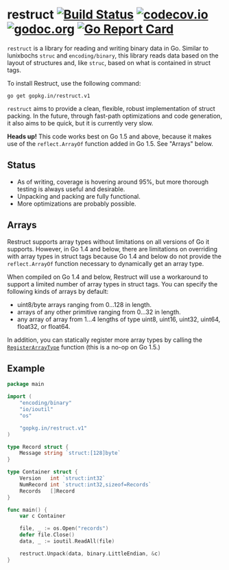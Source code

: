 # restruct [![Build Status](https://travis-ci.org/go-restruct/restruct.svg)](https://travis-ci.org/go-restruct/restruct) [![codecov.io](http://codecov.io/github/go-restruct/restruct/coverage.svg?branch=master)](http://codecov.io/github/go-restruct/restruct?branch=master) [![godoc.org](http://img.shields.io/badge/godoc-reference-5272B4.svg?style=flat-square)](https://godoc.org/github.com/go-restruct/restruct) [![Go Report Card](https://goreportcard.com/badge/github.com/go-restruct/restruct)](https://goreportcard.com/report/github.com/go-restruct/restruct)
`restruct` is a library for reading and writing binary data in Go. Similar to
lunixbochs `struc` and `encoding/binary`, this library reads data based on the
layout of structures and, like `struc`, based on what is contained in struct
tags.

To install Restruct, use the following command:

```
go get gopkg.in/restruct.v1
```

`restruct` aims to provide a clean, flexible, robust implementation of struct
packing. In the future, through fast-path optimizations and code generation, it
also aims to be quick, but it is currently very slow.

**Heads up!** This code works best on Go 1.5 and above, because it makes use of
the `reflect.ArrayOf` function added in Go 1.5. See "Arrays" below.

## Status

  * As of writing, coverage is hovering around 95%, but more thorough testing
    is always useful and desirable.
  * Unpacking and packing are fully functional.
  * More optimizations are probably possible.

## Arrays
Restruct supports array types without limitations on all versions of Go it
supports. However, in Go 1.4 and below, there are limitations on overriding
with array types in struct tags because Go 1.4 and below do not provide the
`reflect.ArrayOf` function necessary to dynamically get an array type.

When compiled on Go 1.4 and below, Restruct will use a workaround to support
a limited number of array types in struct tags. You can specify the following
kinds of arrays by default:

  * uint8/byte arrays ranging from 0...128 in length.
  * arrays of any other primitive ranging from 0...32 in length.
  * any array of array from 1...4 lengths of type uint8, uint16, uint32, uint64,
    float32, or float64.

In addition, you can statically register more array types by calling the
[`RegisterArrayType`](https://godoc.org/github.com/go-restruct/restruct#RegisterArrayType)
function (this is a no-op on Go 1.5.)

## Example

```go
package main

import (
	"encoding/binary"
	"io/ioutil"
	"os"

	"gopkg.in/restruct.v1"
)

type Record struct {
	Message string `struct:[128]byte`
}

type Container struct {
	Version   int `struct:int32`
	NumRecord int `struct:int32,sizeof=Records`
	Records   []Record
}

func main() {
	var c Container

	file, _ := os.Open("records")
	defer file.Close()
	data, _ := ioutil.ReadAll(file)

	restruct.Unpack(data, binary.LittleEndian, &c)
}
```

